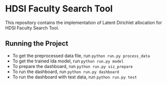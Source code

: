 # HDSI Faculty Search Tool

This repository contains the implementation of Latent Dirichlet allocation for HDSI Faculty Search Tool.

## Running the Project
* To get the preprocessed data file, run `python run.py process_data`
* To get the trained lda model, run `python run.py model`
* To prepare the dashboard, run `python run.py viz_prepare`
* To run the dashboard, run `python run.py dashboard`
* To run the dashboard with test data, run `python run.py test`